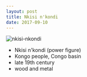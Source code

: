 ```yaml
---
layout: post
title: Nkisi n'kondi
date: 2017-09-10
---
```


![nkisi-nkondi]

* Nkisi n'kondi (power figure)
* Kongo people, Congo basin
* late 19th century
* wood and metal

[nkisi-nkondi]: https://upload.wikimedia.org/wikipedia/commons/5/5c/WLA_metmuseum_Kongo_Power_Figure_2.jpg
